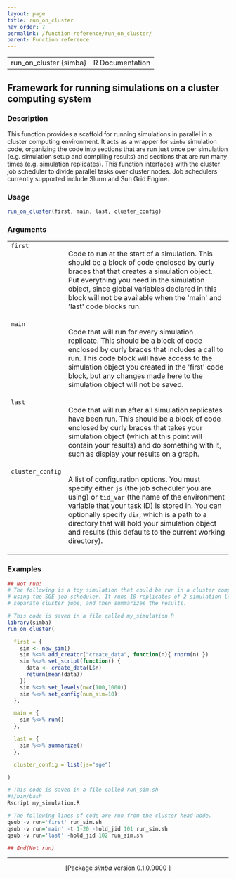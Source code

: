```yaml
---
layout: page
title: run_on_cluster 
nav_order: 7 
permalink: /function-reference/run_on_cluster/
parent: Function reference
---
```



<table width="100%" summary="page for run_on_cluster {simba}"><tr><td>run_on_cluster {simba}</td><td style="text-align: right;">R Documentation</td></tr></table>

<h2>Framework for running simulations on a cluster computing system</h2>

<h3>Description</h3>

<p>This function provides a scaffold for running simulations in parallel
in a cluster computing environment. It acts as a wrapper for <span style='font-family:&quot;SFMono-Regular&quot;,Menlo,Consolas,Monospace; font-size:0.85em'>simba</span> simulation
code, organizing the code into sections that are run just once per simulation (e.g. simulation
setup and compiling results) and sections that are run many times (e.g. simulation replicates).
This function interfaces with the cluster job scheduler to divide parallel tasks over cluster nodes.
Job schedulers currently supported include Slurm and Sun Grid Engine.
</p>


<h3>Usage</h3>

```R
run_on_cluster(first, main, last, cluster_config)
```


<h3>Arguments</h3>

<table summary="R argblock">
<tr valign="top"><td><span style='font-family:&quot;SFMono-Regular&quot;,Menlo,Consolas,Monospace; font-size:0.85em'>first</span></td>
<td>
<p>Code to run at the start of a simulation. This should be a block
of code enclosed by curly braces  that that creates a simulation
object. Put everything you need in the simulation object, since global
variables declared in this block will not be available when the 'main'
and 'last' code blocks run.</p>
</td></tr>
<tr valign="top"><td><span style='font-family:&quot;SFMono-Regular&quot;,Menlo,Consolas,Monospace; font-size:0.85em'>main</span></td>
<td>
<p>Code that will run for every simulation replicate. This should be
a block of code enclosed by curly braces  that includes a call to
run. This code block will have access to the simulation object you
created in the 'first' code block, but any changes made here to the
simulation object will not be saved.</p>
</td></tr>
<tr valign="top"><td><span style='font-family:&quot;SFMono-Regular&quot;,Menlo,Consolas,Monospace; font-size:0.85em'>last</span></td>
<td>
<p>Code that will run after all simulation replicates have been run.
This should be a block of code enclosed by curly braces  that takes
your simulation object (which at this point will contain your results)
and do something with it, such as display your results on a graph.</p>
</td></tr>
<tr valign="top"><td><span style='font-family:&quot;SFMono-Regular&quot;,Menlo,Consolas,Monospace; font-size:0.85em'>cluster_config</span></td>
<td>
<p>A list of configuration options. You must specify
either <span style='font-family:&quot;SFMono-Regular&quot;,Menlo,Consolas,Monospace; font-size:0.85em'>js</span> (the job scheduler you are using) or <span style='font-family:&quot;SFMono-Regular&quot;,Menlo,Consolas,Monospace; font-size:0.85em'>tid_var</span> (the name of the
environment variable that your task ID) is stored in. You can optionally
specify <span style='font-family:&quot;SFMono-Regular&quot;,Menlo,Consolas,Monospace; font-size:0.85em'>dir</span>, which is a path to a directory that will hold your
simulation object and results (this defaults to the current working
directory).</p>
</td></tr>
</table>


<h3>Examples</h3>

```R
## Not run: 
# The following is a toy simulation that could be run in a cluster computing environment
# using the SGE job scheduler. It runs 10 replicates of 2 simulation levels as 20
# separate cluster jobs, and then summarizes the results.

# This code is saved in a file called my_simulation.R
library(simba)
run_on_cluster(

  first = {
    sim <- new_sim()
    sim %<>% add_creator("create_data", function(n){ rnorm(n) })
    sim %<>% set_script(function() {
      data <- create_data(L$n)
      return(mean(data))
    })
    sim %<>% set_levels(n=c(100,1000))
    sim %<>% set_config(num_sim=10)
  },

  main = {
    sim %<>% run()
  },

  last = {
    sim %<>% summarize()
  },

  cluster_config = list(js="sge")

)

# This code is saved in a file called run_sim.sh
#!/bin/bash
Rscript my_simulation.R

# The following lines of code are run from the cluster head node.
qsub -v run='first' run_sim.sh
qsub -v run='main' -t 1-20 -hold_jid 101 run_sim.sh
qsub -v run='last' -hold_jid 102 run_sim.sh

## End(Not run)
```

<hr /><div style="text-align: center;">[Package <em>simba</em> version 0.1.0.9000 ]</div>
